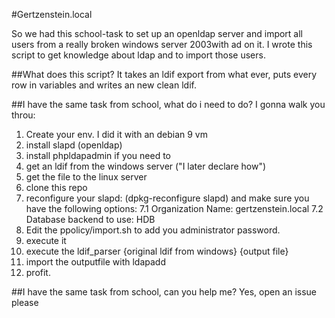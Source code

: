 #Gertzenstein.local

So we had this school-task to set up an openldap server and import all users from a really broken windows server 2003with ad on it.
I wrote this script to get knowledge about ldap and to import those users.

##What does this script?
It takes an ldif export from what ever, puts every row in variables and writes an new clean ldif.

##I have the same task from school, what do i need to do?
I gonna walk you throu:
1. Create your env. I did it with an debian 9 vm
2. install slapd (openldap)
3. install phpldapadmin if you need to
4. get an ldif from the windows server ("I later declare how")
5. get the file to the linux server
6. clone this repo
7. reconfigure your slapd: (dpkg-reconfigure slapd) and make sure you have the following options:
7.1 Organization Name: gertzenstein.local
7.2 Database backend to use: HDB
8. Edit the ppolicy/import.sh to add you administrator password.
9. execute it
10. execute the ldif_parser {original ldif from windows} {output file} 
11. import the outputfile with ldapadd
12. profit.


##I have the same task from school, can you help me?
Yes, open an issue please


